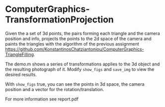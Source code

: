 # ComputerGraphics-TransformationProjection

Given the a set of 3d points, the pairs forming each triangle and the camera position and info,
projects the points to the 2d space of the camera and paints the triangles with the algorithm of the
previous assignment https://github.com/KonstantinosChatziantoniou/ComputerGraphics-TriangleFilling.


The demo.m shows a series of transformations applies to the 3d object and the resulting photograph of it.
Modify `show_figs` and `save_img` to view the desired results.

With `show_figs` true, you can see the points in 3d space, the camera position and a vector for the rotation/translation.

For more information see report.pdf
